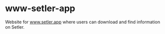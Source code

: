 # www-setler-app

Website for www.setler.app where users can download and find information on Setler.
